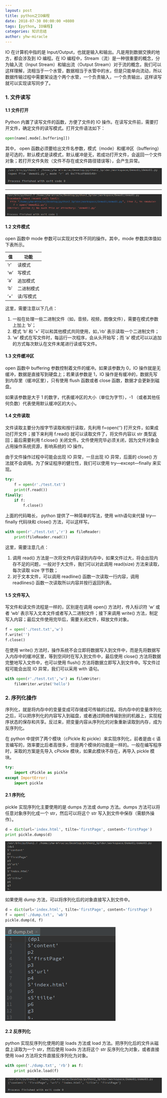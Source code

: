 ```yaml
---
layout: post
title: python之IO编程
date: 2018-07-30 00:00:00 +0800
tags: [python, IO编程]
categories: 知识总结
author: yhw-miracle
---
```

IO 在计算机中指的是 Input/Output，也就是输入和输出。凡是用到数据交换的地方，都会涉及到 IO 编程。在 IO 编程中，Stream（流）是一种很重要的概念，分为输入流（Input Stream）和输出流（Output Stream）对于流的概念，我们可以这样理解，流相当于一个水管，数据相当于水管中的水，但是只能单向流动，所以数据传输过程中需要架设连个两个水管，一个负责输入，一个负责输出，这样读写就可以实现读写同步了。

### 1. 文件读写
#### 1.1 文件打开
Python 内置了读写文件的函数，方便了文件的 IO 操作。在读写文件前，需要打开文件，确定文件的读写模式。打开文件语法如下：

```python
open(name[.mode[.buffering]])
```

其中， open 函数必须要给出文件名参数，模式（mode）和缓冲区（buffering）是可选的，默认模式是读模式，默认缓冲是无，若成功打开文件，会返回一个文件对象；若打开文件失败（文件不存在或文件路径错误等），会产生异常。

![](/images/2018/Screenshot%20from%202018-07-30%2014-00-41.png)
___
![](/images/2018/Screenshot%20from%202018-07-30%2014-01-20.png)

#### 1.2 文件模式
open 函数中 mode 参数可以实现对文件不同的操作。其中，mode 参数具体值如下表所示。

| 值	 | 功能 |
| ------ | ------ |
| ‘r’ | 读模式 |
| ‘w’ | 写模式 |
| ‘a’ | 追加模式 |
| ‘b’ | 二进制模式 |
| ‘+’ | 读/写模式 |

这里，需要注意以下几点：

1. 一般在处理一些二进制文件（如，音频，视频，图像文件），需要在模式参数上加上 ‘b’；
2. 模式 ‘b’ 和 ‘+’ 可以和其他模式共同使用，如，’rb’ 表示读取一个二进制文件；
3. ‘w’ 模式在写文件时，每运行一次程序，会从头开始写；而 ‘a’ 模式可以以追加的方式每次默认在文件末尾进行读或写文件。

#### 1.3 文件缓冲区
open 函数中 buffering 参数控制着文件的缓冲。如果该参数为 0，IO 操作就是无缓冲，数据是直接写到硬盘上；若果该参数是 1，IO 操作是有缓冲的，数据先写到内存里（缓冲区里），只有使用 flush 函数或者 close 函数，数据才会更新到磁盘。

如果该参数是大于 1 的数字，代表缓冲区的大小（单位为字节），-1 （或者其他任何负数）代表使用默认缓冲区的大小。

#### 1.4 文件读取
文件读取主要分为按字节读取和按行读取，先利用 f=open(‘’) 打开文件，如果成功打开文件；接下来利用 f.read() 就可以读取文件了，将文件内容以 str 类型返回；最后需要利用 f.close() 关闭文件。文件使用完毕必须关闭，因为文件对象会占用操作系统资源，影响系统的 IO 操作。

由于文件操作过程中可能会出现 IO 异常，一旦出现 IO 异常，后面的 close() 方法就不会调用。为了保证程序的健壮性，我们可以使用 try—except—finally 来实现。

```python
try:
    f = open(r'./test.txt')
    print(f.read())
finally:
    if f:
        f.close()
```

上面的代码略长， python 提供了一种简单的写法，使用 with语句来代替 try—finally 代码块和 close() 方法，可以这样写。

```python
with open(r'./test.txt','r') as fileReader:
    print(fileReader.read())
```

这里，需要注意几点：

1. 调用 read() 方法是一次将文件内容读到内存中，如果文件过大，将会出现内存不足的问题，一般对于大文件，我们可以对此调用 read(size) 方法来读取，每次读取 size 字节数；
2. 对于文本文件，可以调用 readline() 函数一次读取一行内容，调用 readlines() 函数一次读取所以内容并按行返回列表。

#### 1.5 文件写入
写文件和读文件流程是一样的，区别是在调用 open() 方法时，传入标识符 ‘w’ 或者 ‘wb’ 表示写入文本文件或者写入二进制文件；接下来调用 write() 方法，制定写入内容；最后文件使用完毕后，需要关闭文件，释放文件对象。

```python
f = open('./test.txt','w')
f.write('')
f.close()
```

在使用 write() 方法时，操作系统不会立即将数据写入到文件中，而是先将数据写入内存中的缓冲区里，等到空间时在写入到文件中，最后使用 close() 方法将数据完整地写入文件中，也可以使用 flush() 方法将数据立即写入到文件中。写文件过程可能会出现 IO 异常，我们可以采用 with 语句。

```python
with open(r'./test.txt','w') as fileWriter:
    fileWriter.write('hello')
```

### 2. 序列化操作
序列化，就是将内存中的变量变成可存储或可传输的过程。将内存中的变量序列化之后，可以把序列化的内容写入到磁盘，或者通过网络传输到别的机器上，实现程序状态的保存和共享。反过来，把变量内容从序列化的对象重新读取到内存，成为反序列化。

在 python 中提供了两个模块（cPickle 和 pickle）来实现序列化，前者是由 c 语言编写的，效率要比后者高很多，但是两个模块的功能是一样的。一般在编写程序时，采取的方案是先导入 cPickle 模块，如果此模块不存在，再导入 pickle 模块。

```python
try:
    import cPickle as pickle
except ImportError:
    import pickle
```

#### 2.1 序列化
pickle 实现序列化主要使用的是 dumps 方法或 dump 方法。dumps 方法可以将任意对象序列化成一个 str，然后可以将这个 str 写入到文件中保存（需额外操作）。

```python
d = dict(url='index.html', tilte='firstPage', content='firstPage')
print pickle.dumps(d)
```

![](/images/2018/Screenshot%20from%202018-07-30%2015-20-24.png)

如果使用 dump 方法，可以将序列化后的对象直接写入到文件中。

```python
d = dict(url='index.html', tilte='firstPage', content='firstPage')
f = open('./dump.txt', 'wb')
pickle.dump(d, f)
```

![](/images/2018/Screenshot%20from%202018-07-30%2015-21-29.png)


#### 2.2 反序列化
python 实现反序列化使用的是 loads 方法或 load 方法。把序列化后的文件从磁盘上读取为一个 str，然后使用 loads 方法将这个 str 反序列化为对象，或者直接使用 load 方法将文件直接反序列化为对象。

```python
with open('./dump.txt', 'rb') as f:
    print pickle.load(f)
```

![](/images/2018/Screenshot%20from%202018-07-30%2015-28-08.png)
